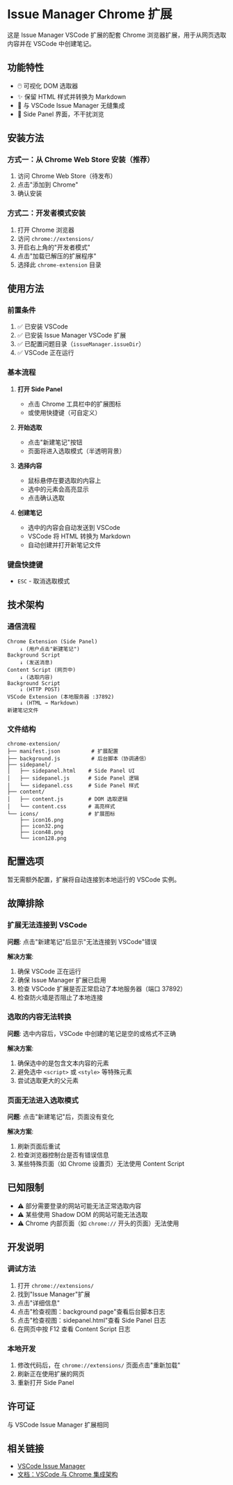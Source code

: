 # Issue Manager Chrome 扩展

这是 Issue Manager VSCode 扩展的配套 Chrome 浏览器扩展，用于从网页选取内容并在 VSCode 中创建笔记。

## 功能特性

- 🖱️ 可视化 DOM 选取器
- ✨ 保留 HTML 样式并转换为 Markdown
- 🔄 与 VSCode Issue Manager 无缝集成
- 📱 Side Panel 界面，不干扰浏览

## 安装方法

### 方式一：从 Chrome Web Store 安装（推荐）

1. 访问 Chrome Web Store（待发布）
2. 点击"添加到 Chrome"
3. 确认安装

### 方式二：开发者模式安装

1. 打开 Chrome 浏览器
2. 访问 `chrome://extensions/`
3. 开启右上角的"开发者模式"
4. 点击"加载已解压的扩展程序"
5. 选择此 `chrome-extension` 目录

## 使用方法

### 前置条件

1. ✅ 已安装 VSCode
2. ✅ 已安装 Issue Manager VSCode 扩展
3. ✅ 已配置问题目录（`issueManager.issueDir`）
4. ✅ VSCode 正在运行

### 基本流程

1. **打开 Side Panel**
   - 点击 Chrome 工具栏中的扩展图标
   - 或使用快捷键（可自定义）

2. **开始选取**
   - 点击"新建笔记"按钮
   - 页面将进入选取模式（半透明背景）

3. **选择内容**
   - 鼠标悬停在要选取的内容上
   - 选中的元素会高亮显示
   - 点击确认选取

4. **创建笔记**
   - 选中的内容会自动发送到 VSCode
   - VSCode 将 HTML 转换为 Markdown
   - 自动创建并打开新笔记文件

### 键盘快捷键

- `ESC` - 取消选取模式

## 技术架构

### 通信流程

```
Chrome Extension (Side Panel)
    ↓ (用户点击"新建笔记")
Background Script
    ↓ (发送消息)
Content Script (网页中)
    ↓ (选取内容)
Background Script
    ↓ (HTTP POST)
VSCode Extension (本地服务器 :37892)
    ↓ (HTML → Markdown)
新建笔记文件
```

### 文件结构

```
chrome-extension/
├── manifest.json          # 扩展配置
├── background.js          # 后台脚本（协调通信）
├── sidepanel/
│   ├── sidepanel.html    # Side Panel UI
│   ├── sidepanel.js      # Side Panel 逻辑
│   └── sidepanel.css     # Side Panel 样式
├── content/
│   ├── content.js        # DOM 选取逻辑
│   └── content.css       # 高亮样式
└── icons/                # 扩展图标
    ├── icon16.png
    ├── icon32.png
    ├── icon48.png
    └── icon128.png
```

## 配置选项

暂无需额外配置，扩展将自动连接到本地运行的 VSCode 实例。

## 故障排除

### 扩展无法连接到 VSCode

**问题**: 点击"新建笔记"后显示"无法连接到 VSCode"错误

**解决方案**:
1. 确保 VSCode 正在运行
2. 确保 Issue Manager 扩展已启用
3. 检查 VSCode 扩展是否正常启动了本地服务器（端口 37892）
4. 检查防火墙是否阻止了本地连接

### 选取的内容无法转换

**问题**: 选中内容后，VSCode 中创建的笔记是空的或格式不正确

**解决方案**:
1. 确保选中的是包含文本内容的元素
2. 避免选中 `<script>` 或 `<style>` 等特殊元素
3. 尝试选取更大的父元素

### 页面无法进入选取模式

**问题**: 点击"新建笔记"后，页面没有变化

**解决方案**:
1. 刷新页面后重试
2. 检查浏览器控制台是否有错误信息
3. 某些特殊页面（如 Chrome 设置页）无法使用 Content Script

## 已知限制

- ⚠️ 部分需要登录的网站可能无法正常选取内容
- ⚠️ 某些使用 Shadow DOM 的网站可能无法选取
- ⚠️ Chrome 内部页面（如 `chrome://` 开头的页面）无法使用

## 开发说明

### 调试方法

1. 打开 `chrome://extensions/`
2. 找到"Issue Manager"扩展
3. 点击"详细信息"
4. 点击"检查视图：background page"查看后台脚本日志
5. 点击"检查视图：sidepanel.html"查看 Side Panel 日志
6. 在网页中按 F12 查看 Content Script 日志

### 本地开发

1. 修改代码后，在 `chrome://extensions/` 页面点击"重新加载"
2. 刷新正在使用扩展的网页
3. 重新打开 Side Panel

## 许可证

与 VSCode Issue Manager 扩展相同

## 相关链接

- [VSCode Issue Manager](https://github.com/wedaren/vscode-issue-manager)
- [文档：VSCode 与 Chrome 集成架构](../docs/vscode&chrome.md)

